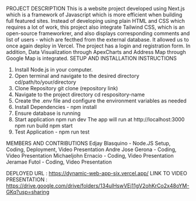 PROJECT DESCRIPTION
    This is a website project developed using Next.js which is a framework of Javascript which is more efficient when building full featured sites. Instead of developing using plain HTML and CSS which requires a lot of work, this  project also integrate Tailwind CSS, which is an open-source frameworkrer, and also displays corresponding comments and list of users - which are fecthed from the external database. It allowed us to once again deploy in Vercel. The project has a login and registration form. In addition, Data Visualization through ApexCharts and Address Map through Google Map is integrated. 
SETUP AND INSTALLATION INSTRUCTIONS
  1. Install Node.js in your computer.
  2. Open terminal and navigate to the desired directory
     cd/path/to/your/directory
  3. Clone Repository
     git clone (repository link)
  4. Navigate to the project directory
     cd respository-name
  5. Create the .env file and configure the environment variables as needed
  6. Install Dependencies - npm install
  7. Ensure database is running
  8. Start application
    npm run dev
    The app will run at http://localhost:3000
    npm run build
    npm start
  9. Test Application - npm run test

MEMBERS AND CONTRIBUTIONS
  Edjay Blasquino - Node.JS Setup, Coding, Deployment, Video Presentation
  Andre Jose Gerona - Coding, Video Presentation 
  Michaeljohn Ernacio - Coding, Video Presentation
  Jeramae Futol - Coding, Video Presentation

  DEPLOYED URL : https://dynamic-web-app-six.vercel.app/
  LINK TO VIDEO PRESENTATION : https://drive.google.com/drive/folders/134ulHswVEj11gV2ohKrCo2x48oYM-GKq?usp=sharing
  

